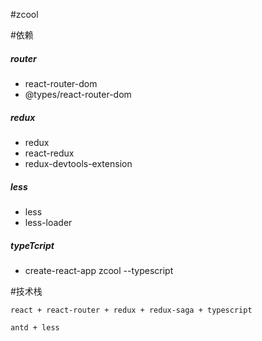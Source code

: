 #zcool

#依赖
##### router
- react-router-dom
- @types/react-router-dom
##### redux
- redux
- react-redux
- redux-devtools-extension
##### less
- less
- less-loader
##### typeTcript
- create-react-app zcool --typescript


#技术栈
```
react + react-router + redux + redux-saga + typescript

antd + less
```